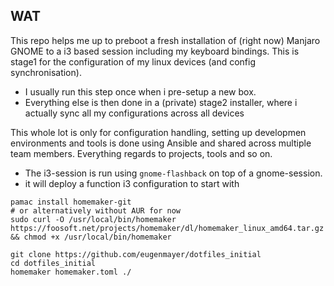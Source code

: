 ## WAT

This repo helps me up to preboot a fresh installation of (right now) Manjaro GNOME to a 
i3 based session including my keyboard bindings. This is stage1 for the configuration of my linux devices (and config synchronisation).

- I usually run this step once when i pre-setup a new box.
- Everything else is then done in a (private) stage2 installer, where i actually sync all my configurations across all devices

This whole lot is only for configuration handling, setting up developmen environments and tools is done using Ansible and shared across multiple team members. Everything regards to projects, tools and so on.

- The i3-session is run using `gnome-flashback` on top of a gnome-session. 
- it will deploy a function i3 configuration to start with

```
pamac install homemaker-git
# or alternatively without AUR for now
sudo curl -O /usr/local/bin/homemaker https://foosoft.net/projects/homemaker/dl/homemaker_linux_amd64.tar.gz && chmod +x /usr/local/bin/homemaker

git clone https://github.com/eugenmayer/dotfiles_initial
cd dotfiles_initial
homemaker homemaker.toml ./ 
```
